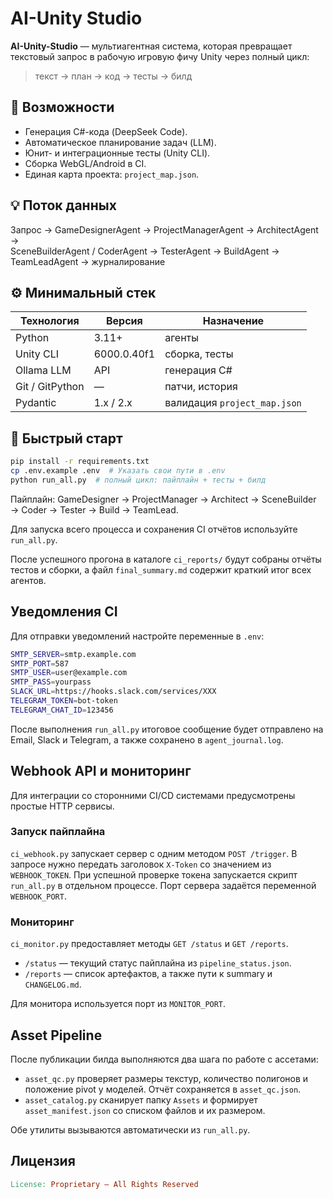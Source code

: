 # AI-Unity Studio

**AI-Unity-Studio** — мультиагентная система, которая превращает текстовый запрос в рабочую игровую фичу Unity через полный цикл:
> текст → план → код → тесты → билд

## 🚀 Возможности
- Генерация C#-кода (DeepSeek Code).
- Автоматическое планирование задач (LLM).
- Юнит- и интеграционные тесты (Unity CLI).
- Сборка WebGL/Android в CI.
- Единая карта проекта: `project_map.json`.

## 💡 Поток данных
Запрос → GameDesignerAgent → ProjectManagerAgent → ArchitectAgent →  
SceneBuilderAgent / CoderAgent → TesterAgent → BuildAgent → TeamLeadAgent → журналирование

## ⚙ Минимальный стек
| Технология      | Версия       | Назначение                     |
|-----------------|-------------|--------------------------------|
| Python           | 3.11+        | агенты                         |
| Unity CLI        | 6000.0.40f1  | сборка, тесты                  |
| Ollama LLM       | API          | генерация C#                   |
| Git / GitPython  | —            | патчи, история                 |
| Pydantic         | 1.x / 2.x    | валидация `project_map.json`   |

## 📝 Быстрый старт

```bash
pip install -r requirements.txt
cp .env.example .env  # Указать свои пути в .env
python run_all.py  # полный цикл: пайплайн + тесты + билд
```

Пайплайн: GameDesigner → ProjectManager → Architect → SceneBuilder → Coder → Tester → Build → TeamLead.

Для запуска всего процесса и сохранения CI отчётов используйте `run_all.py`.

После успешного прогона в каталоге `ci_reports/` будут собраны отчёты тестов и
сборки, а файл `final_summary.md` содержит краткий итог всех агентов.

## Уведомления CI

Для отправки уведомлений настройте переменные в `.env`:

```bash
SMTP_SERVER=smtp.example.com
SMTP_PORT=587
SMTP_USER=user@example.com
SMTP_PASS=yourpass
SLACK_URL=https://hooks.slack.com/services/XXX
TELEGRAM_TOKEN=bot-token
TELEGRAM_CHAT_ID=123456
```

После выполнения `run_all.py` итоговое сообщение будет отправлено на Email, Slack и Telegram, а также сохранено в `agent_journal.log`.

## Webhook API и мониторинг

Для интеграции со сторонними CI/CD системами предусмотрены простые HTTP сервисы.

### Запуск пайплайна

`ci_webhook.py` запускает сервер с одним методом `POST /trigger`. В запросе
нужно передать заголовок `X-Token` со значением из `WEBHOOK_TOKEN`. При
успешной проверке токена запускается скрипт `run_all.py` в отдельном процессе.
Порт сервера задаётся переменной `WEBHOOK_PORT`.

### Мониторинг

`ci_monitor.py` предоставляет методы `GET /status` и `GET /reports`.

- `/status` — текущий статус пайплайна из `pipeline_status.json`.
- `/reports` — список артефактов, а также пути к summary и `CHANGELOG.md`.

Для монитора используется порт из `MONITOR_PORT`.

## Asset Pipeline

После публикации билда выполняются два шага по работе с ассетами:

- `asset_qc.py` проверяет размеры текстур, количество полигонов и положение pivot у моделей. Отчёт сохраняется в `asset_qc.json`.
- `asset_catalog.py` сканирует папку `Assets` и формирует `asset_manifest.json` со списком файлов и их размером.

Обе утилиты вызываются автоматически из `run_all.py`.

## Лицензия

```makefile
License: Proprietary — All Rights Reserved
```

